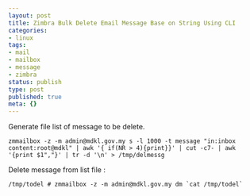 ```yaml
---
layout: post
title: Zimbra Bulk Delete Email Message Base on String Using CLI
categories:
- linux
tags:
- mail
- mailbox
- message
- zimbra
status: publish
type: post
published: true
meta: {}
---
```

Generate file list of message to be delete.

```
zmmailbox -z -m admin@mdkl.gov.my s -l 1000 -t message "in:inbox content:root@mdkl" | awk '{ if(NR > 4){print}}' | cut -c7- | awk '{print $1","}' | tr -d '\n' > /tmp/delmessg
```

Delete message from list file :

```
/tmp/todel # zmmailbox -z -m admin@mdkl.gov.my dm `cat /tmp/todel`
```
